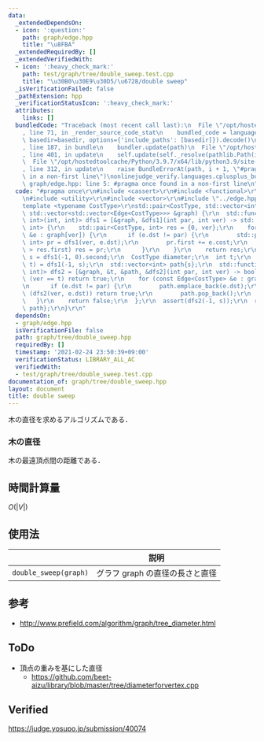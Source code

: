 ```yaml
---
data:
  _extendedDependsOn:
  - icon: ':question:'
    path: graph/edge.hpp
    title: "\u8FBA"
  _extendedRequiredBy: []
  _extendedVerifiedWith:
  - icon: ':heavy_check_mark:'
    path: test/graph/tree/double_sweep.test.cpp
    title: "\u30B0\u30E9\u30D5/\u6728/double sweep"
  _isVerificationFailed: false
  _pathExtension: hpp
  _verificationStatusIcon: ':heavy_check_mark:'
  attributes:
    links: []
  bundledCode: "Traceback (most recent call last):\n  File \"/opt/hostedtoolcache/Python/3.9.7/x64/lib/python3.9/site-packages/onlinejudge_verify/documentation/build.py\"\
    , line 71, in _render_source_code_stat\n    bundled_code = language.bundle(stat.path,\
    \ basedir=basedir, options={'include_paths': [basedir]}).decode()\n  File \"/opt/hostedtoolcache/Python/3.9.7/x64/lib/python3.9/site-packages/onlinejudge_verify/languages/cplusplus.py\"\
    , line 187, in bundle\n    bundler.update(path)\n  File \"/opt/hostedtoolcache/Python/3.9.7/x64/lib/python3.9/site-packages/onlinejudge_verify/languages/cplusplus_bundle.py\"\
    , line 401, in update\n    self.update(self._resolve(pathlib.Path(included), included_from=path))\n\
    \  File \"/opt/hostedtoolcache/Python/3.9.7/x64/lib/python3.9/site-packages/onlinejudge_verify/languages/cplusplus_bundle.py\"\
    , line 312, in update\n    raise BundleErrorAt(path, i + 1, \"#pragma once found\
    \ in a non-first line\")\nonlinejudge_verify.languages.cplusplus_bundle.BundleErrorAt:\
    \ graph/edge.hpp: line 5: #pragma once found in a non-first line\n"
  code: "#pragma once\r\n#include <cassert>\r\n#include <functional>\r\n#include <tuple>\r\
    \n#include <utility>\r\n#include <vector>\r\n#include \"../edge.hpp\"\r\n\r\n\
    template <typename CostType>\r\nstd::pair<CostType, std::vector<int>> double_sweep(const\
    \ std::vector<std::vector<Edge<CostType>>> &graph) {\r\n  std::function<std::pair<CostType,\
    \ int>(int, int)> dfs1 = [&graph, &dfs1](int par, int ver) -> std::pair<CostType,\
    \ int> {\r\n    std::pair<CostType, int> res = {0, ver};\r\n    for (const Edge<CostType>\
    \ &e : graph[ver]) {\r\n      if (e.dst != par) {\r\n        std::pair<CostType,\
    \ int> pr = dfs1(ver, e.dst);\r\n        pr.first += e.cost;\r\n        if (pr.first\
    \ > res.first) res = pr;\r\n      }\r\n    }\r\n    return res;\r\n  };\r\n  int\
    \ s = dfs1(-1, 0).second;\r\n  CostType diameter;\r\n  int t;\r\n  std::tie(diameter,\
    \ t) = dfs1(-1, s);\r\n  std::vector<int> path{s};\r\n  std::function<bool(int,\
    \ int)> dfs2 = [&graph, &t, &path, &dfs2](int par, int ver) -> bool {\r\n    if\
    \ (ver == t) return true;\r\n    for (const Edge<CostType> &e : graph[ver]) {\r\
    \n      if (e.dst != par) {\r\n        path.emplace_back(e.dst);\r\n        if\
    \ (dfs2(ver, e.dst)) return true;\r\n        path.pop_back();\r\n      }\r\n \
    \   }\r\n    return false;\r\n  };\r\n  assert(dfs2(-1, s));\r\n  return {diameter,\
    \ path};\r\n}\r\n"
  dependsOn:
  - graph/edge.hpp
  isVerificationFile: false
  path: graph/tree/double_sweep.hpp
  requiredBy: []
  timestamp: '2021-02-24 23:50:39+09:00'
  verificationStatus: LIBRARY_ALL_AC
  verifiedWith:
  - test/graph/tree/double_sweep.test.cpp
documentation_of: graph/tree/double_sweep.hpp
layout: document
title: double sweep
---
```


木の直径を求めるアルゴリズムである．


### 木の直径

木の最遠頂点間の距離である．


## 時間計算量

$O(\lvert V \rvert)$


## 使用法

||説明|
|:--:|:--:|
|`double_sweep(graph)`|グラフ $\mathrm{graph}$ の直径の長さと直径|


## 参考

- http://www.prefield.com/algorithm/graph/tree_diameter.html


## ToDo

- 頂点の重みを基にした直径
  - https://github.com/beet-aizu/library/blob/master/tree/diameterforvertex.cpp


## Verified

https://judge.yosupo.jp/submission/40074
